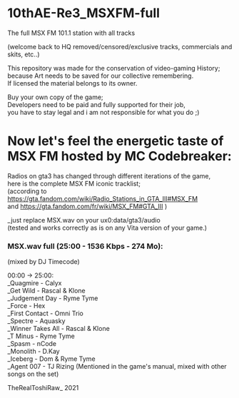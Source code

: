 # 10thAE-Re3_MSXFM-full    
The full MSX FM 101.1 station with all tracks  

(welcome back to HQ removed/censored/exclusive tracks, commercials and skits, etc..)  

This repository was made for the conservation of video-gaming History;  
because Art needs to be saved for our collective remembering.  
If licensed the material belongs to its owner.  

Buy your own copy of the game;  
Developers need to be paid and fully supported for their job,  
you have to stay legal and i am not responsible for what you do  ;)  


# Now let's feel the energetic taste of MSX FM hosted by MC Codebreaker:  

Radios on gta3 has changed through different iterations of the game,  
here is the complete MSX FM iconic tracklist;  
(according to https://gta.fandom.com/wiki/Radio_Stations_in_GTA_III#MSX_FM  
and https://gta.fandom.com/fr/wiki/MSX_FM#GTA_III )  

_just replace MSX.wav on your ux0:data/gta3/audio  
(tested and works correctly as is on any Vita version of your game.)  


### MSX.wav full (25:00 - 1536 Kbps - 274 Mo):  
(mixed by DJ Timecode)  

00:00 -> 25:00:  
_Quagmire - Calyx  
_Get Wild - Rascal & Klone  
_Judgement Day - Ryme Tyme  
_Force - Hex  
_First Contact - Omni Trio  
_Spectre - Aquasky  
_Winner Takes All - Rascal & Klone  
_T Minus - Ryme Tyme  
_Spasm - nCode  
_Monolith - D.Kay  
_Iceberg - Dom & Ryme Tyme  
_Agent 007 - TJ Rizing (Mentioned in the game's manual, mixed with other songs on the set)  

TheRealToshiRaw_ 2021  
